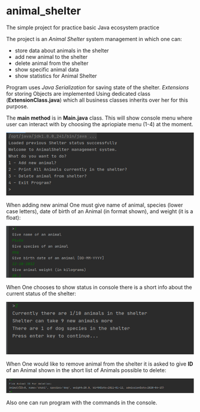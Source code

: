 # animal_shelter
The simple project for practice basic Java ecosystem practice

The project is an *Animal Shelter* system management in which one can:
- store data about animals in the shelter
- add new animal to the shelter
- delete animal from the shelter
- show specific animal data
- show statistics for Animal Shelter

Program uses *Java Serialization* for saving state of the shelter. *Extensions* for storing Objects are implemented Using dedicated class (**ExtensionClass.java**) which all business classes inherits over her for this purpose.

The **main method** is in **Main.java** class. This will show console menu where user can interact with by choosing the apriopiate menu (1-4) at the moment.

![Picture of Terminal with the Menu of possible actions in Animal Shelter System.](/images/consoleMenu.png)

When adding new animal One must give name of animal, species (lower case letters), date of birth of an Animal (in format shown), and weight (it is a float):

![Picture of adding new animal and what values and how one can give.](/images/addingNewAnimalFromConsoleMenu.png)

When One chooses to show status in console there is a short info about the current status of the shelter:

![Picture of the status info after choosing show status from console menu](/images/printingCurrentStatusOfAnimalShelterFromConsoleMenu.png)

When One would like to remove animal from the shelter it is asked to give **ID** of an Animal shown in the short list of Animals possible to delete:

![Picture of deleting animal. One must pick the ID from the short list and write it in the console](/images/deletingTheAnimalUsingConsoleMenu.png)

Also one can run program with the commands in the console.


